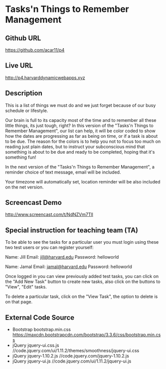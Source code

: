 # Tasks'n Things to Remember Management

## Github URL
<https://github.com/acar11/p4>

## Live URL
<http://p4.harvarddynamicwebapps.xyz>

## Description
 This is a list of things we must do and we just forget because of our busy
 schedule or lifestyle.

 Our brain is full to its capacity most of the time and to remember
 all these little things, its just tough, right?
 In this version of the "Tasks'n Things to Remember Management", our list can help, it will be color coded to show how the dates are progressing as far as being on time, or if a task is about to be due.
 The reason for the colors is to help you not to focus too much on reading just plain dates, but to instruct your subconscious mind that something is about to be due
 and ready to be completed, hoping that it's something fun!

 In the next version of the "Tasks'n Things to Remember Management", a reminder choice of text message, email will be included.

 Your timezone will automatically set, location reminder will be also included on the net  version.

## Screencast Demo
<http://www.screencast.com/t/NdNZVm7Tll>

## Special instruction for teaching team (TA)
To be able to see the tasks for a particular user you must login using these two test users or you can register yourself:

Name: Jill
Email: jill@harvard.edu
Password: helloworld

Name: Jamal
Email: jamal@harvard.edu
Password: helloworld

Once logged in you can view previously added test tasks, you can click on the "Add New Task" button to create new tasks, also click on the buttons to "View", "Edit" tasks.

To delete a particular task, click on the "View Task", the option to delete is on that page.

<link href="https://maxcdn.bootstrapcdn.com/bootstrap/3.3.6/css/bootstrap.min.css" rel="stylesheet">
<link rel="stylesheet" href="//code.jquery.com/ui/1.11.2/themes/smoothness/jquery-ui.css">
<script src="//code.jquery.com/jquery-1.10.2.js"></script>
<script src="//code.jquery.com/ui/1.11.2/jquery-ui.js"></script>

## External Code Source
* Bootstrap bootstrap.min.css https://maxcdn.bootstrapcdn.com/bootstrap/3.3.6/css/bootstrap.min.css
* jQuery jquery-ui.css.js
//code.jquery.com/ui/1.11.2/themes/smoothness/jquery-ui.css
* jQuery jquery-1.10.2.js
//code.jquery.com/jquery-1.10.2.js
* jQuery jquery-ui.js
//code.jquery.com/ui/1.11.2/jquery-ui.js
